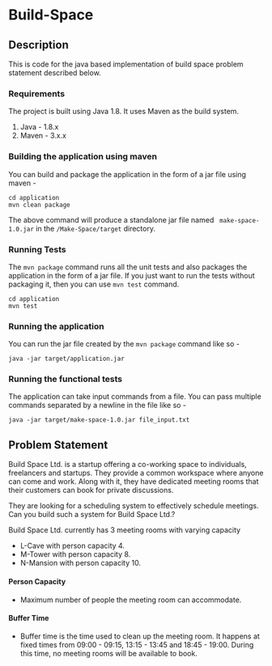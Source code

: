 # Build-Space

## Description
This is code for the java based implementation of build space problem statement described below.

### Requirements

The project is built using Java 1.8. It uses Maven as the build system.

1. Java - 1.8.x
2. Maven - 3.x.x

### Building the application using maven

You can build and package the application in the form of a jar file using maven -

```
cd application
mvn clean package
```

The above command will produce a standalone jar file named ` make-space-1.0.jar` in the `/Make-Space/target` directory.

### Running Tests

The `mvn package` command runs all the unit tests and also packages the application in the form of a jar file. If you just want to run the tests without packaging it, then you can use `mvn test` command.

```
cd application
mvn test
```

### Running the application

You can run the jar file created by the `mvn package` command like so -

```
java -jar target/application.jar
```

### Running the functional tests

The application can take input commands from a file. You can pass multiple commands separated by a newline in the file like so -

```
java -jar target/make-space-1.0.jar file_input.txt
```

## Problem Statement
Build Space Ltd. is a startup offering a co-working space to individuals, freelancers and startups. They provide a common workspace where anyone can come and work. Along with it, they have dedicated meeting rooms that their customers can book for private discussions.

They are looking for a scheduling system to effectively schedule meetings. Can you build such a system for Build Space Ltd.?

Build Space Ltd. currently has 3 meeting rooms with varying capacity

- L-Cave with person capacity 4.
- M-Tower with person capacity 8.
- N-Mansion with person capacity 10.

#### Person Capacity 
  - Maximum number of people the meeting room can accommodate.
#### Buffer Time 
  - Buffer time is the time used to clean up the meeting room. It happens at fixed times from 09:00 - 09:15, 13:15 - 13:45 and 18:45 - 19:00. During this time, no meeting rooms will be available to book.
